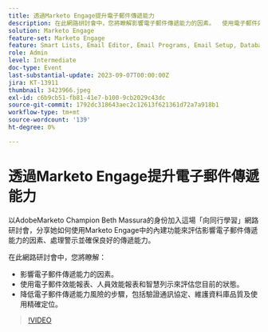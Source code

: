 ```yaml
---
title: 透過Marketo Engage提升電子郵件傳遞能力
description: 在此網路研討會中，您將瞭解影響電子郵件傳遞能力的因素。  使用電子郵件效能報表、人員效能報表和智慧列示來評估您目前的狀態。  降低電子郵件傳遞能力風險的步驟，包括驗證通訊協定、維護資料庫品質及使用精確定位。
solution: Marketo Engage
feature-set: Marketo Engage
feature: Smart Lists, Email Editor, Email Programs, Email Setup, Database, Target Account Management, Deliverability, Performance Insights
role: Admin
level: Intermediate
doc-type: Event
last-substantial-update: 2023-09-07T00:00:00Z
jira: KT-13911
thumbnail: 3423966.jpeg
exl-id: c6b9cb51-fb81-41e7-b100-9cb2029c43dc
source-git-commit: 1792dc318643aec2c12613f621361d72a7a918b1
workflow-type: tm+mt
source-wordcount: '139'
ht-degree: 0%

---
```


# 透過Marketo Engage提升電子郵件傳遞能力

以AdobeMarketo Champion Beth Massura的身份加入這場「向同行學習」網路研討會，分享她如何使用Marketo Engage中的內建功能來評估影響電子郵件傳遞能力的因素、處理警示並確保良好的傳遞能力。

在此網路研討會中，您將瞭解：

* 影響電子郵件傳遞能力的因素。
* 使用電子郵件效能報表、人員效能報表和智慧列示來評估您目前的狀態。
* 降低電子郵件傳遞能力風險的步驟，包括驗證通訊協定、維護資料庫品質及使用精確定位。

>[!VIDEO](https://video.tv.adobe.com/v/3423966/?learn=on)
